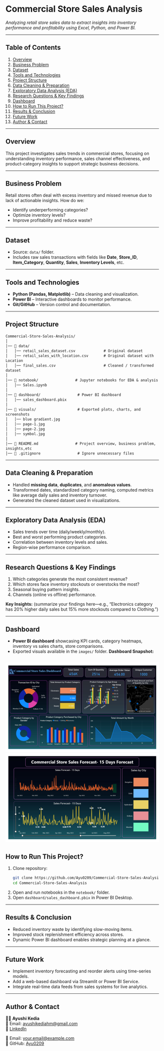 # Commercial Store Sales Analysis

_Analyzing retail store sales data to extract insights into inventory performance and profitability using Excel, Python, and Power BI._

---

## Table of Contents
1. [Overview](#overview)  
2. [Business Problem](#business-problem)  
3. [Dataset](#dataset)  
4. [Tools and Technologies](#tools-and-technologies)  
5. [Project Structure](#project-structure)  
6. [Data Cleaning & Preparation](#data-cleaning--preparation)  
7. [Exploratory Data Analysis (EDA)](#exploratory-data-analysis-eda)  
8. [Research Questions & Key Findings](#research-questions--key-findings)  
9. [Dashboard](#dashboard)  
10. [How to Run This Project?](#how-to-run-this-project)  
11. [Results & Conclusion](#results--conclusion)  
12. [Future Work](#future-work)  
13. [Author & Contact](#author--contact)

---

## Overview
This project investigates sales trends in commercial stores, focusing on understanding inventory performance, sales channel effectiveness, and product-category insights to support strategic business decisions.

---

## Business Problem
Retail stores often deal with excess inventory and missed revenue due to lack of actionable insights. How do we:
- Identify underperforming categories?
- Optimize inventory levels?
- Improve profitability and reduce waste?

---

## Dataset
- Source: `data/` folder.  
- Includes raw sales transactions with fields like **Date**, **Store_ID**, **Item_Category**, **Quantity**, **Sales**, **Inventory Levels**, etc.

---

## Tools and Technologies
- **Python (Pandas, Matplotlib)** – Data cleaning and visualization.  
- **Power BI** – Interactive dashboards to monitor performance.  
- **Git/GitHub** – Version control and documentation.

---

## Project Structure
```
Commercial-Store-Sales-Analysis/
│
│── 📂 data/                         
│   │── retail_sales_dataset.csv             # Original dataset
│   │── retail_sales_with_location.csv       # Original dataset with Location
│   │── final_sales.csv                      # Cleaned / transformed dataset
│
│── 📂 notebook/                 # Jupyter notebooks for EDA & analysis
│   │── Sales.ipynb
│
│── 📂 dashboard/                 # Power BI dashboard
│   │── sales_dashboard.pbix
│
│── 📂 visuals/                   # Exported plots, charts, and screenshots
│   │── blue gradient.jpg
│   │── page-1.jpg
│   │── page-2.jpg
│   │── symbol.jpg
│
│── 📄 README.md                 # Project overview, business problem, insights,etc
│── 📄 .gitignore                 # Ignore unnecessary files
```

---

## Data Cleaning & Preparation
- Handled **missing data**, **duplicates**, and **anomalous values**.  
- Transformed dates, standardized category naming, computed metrics like average daily sales and inventory turnover.  
- Generated the cleaned dataset used in visualizations.

---

## Exploratory Data Analysis (EDA)
- Sales trends over time (daily/weekly/monthly).  
- Best and worst performing product categories.  
- Correlation between inventory levels and sales.  
- Region-wise performance comparison.

---

## Research Questions & Key Findings
1. Which categories generate the most consistent revenue?  
2. Which stores face inventory stockouts or overstocks the most?  
3. Seasonal buying pattern insights.  
4. Channels (online vs offline) performance.  

**Key Insights:** (summarize your findings here—e.g., “Electronics category has 20% higher daily sales but 15% more stockouts compared to Clothing.”)

---

## Dashboard
- **Power BI dashboard** showcasing KPI cards, category heatmaps, inventory vs sales charts, store comparisons.  
- Exported visuals available in the `images/` folder.
   **Dashboard Snapshot:**  

![Page-1](https://github.com/Ayu0209/Commercial-Store-Sales-Analysis/blob/main/images/page-1.jpg)  
![Page-2](https://github.com/Ayu0209/Commercial-Store-Sales-Analysis/blob/main/images/page-2.jpg)  
---

## How to Run This Project?
1. Clone repository:  
   ```bash
   git clone https://github.com/Ayu0209/Commercial-Store-Sales-Analysis.git
   cd Commercial-Store-Sales-Analysis
   ```  
2. Open and run notebooks in the `notebook/` folder.  
3. Open `dashboard/sales_dashboard.pbix` in Power BI Desktop.

---

## Results & Conclusion
- Reduced inventory waste by identifying slow-moving items.  
- Improved stock replenishment efficiency across stores.  
- Dynamic Power BI dashboard enables strategic planning at a glance.

---

## Future Work
- Implement inventory forecasting and reorder alerts using time-series models.  
- Add a web-based dashboard via Streamlit or Power BI Service.  
- Integrate real-time data feeds from sales systems for live analytics.

---

## Author & Contact  
👩‍💻 **Ayushi Kedia**    
📧 Email: ayushikediahm@gmail.com    
🔗 [LinkedIn](https://www.linkedin.com/in/ayushi-kedia-81bb7520b/)  

📧 Email: your.email@example.com  
🔗 GitHub: [Ayu0209](https://github.com/Ayu0209)
